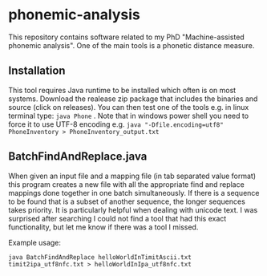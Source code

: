 # phonemic-analysis

This repository contains software related to my PhD "Machine-assisted phonemic analysis". One of the main tools is a phonetic distance measure.

## Installation

This tool requires Java runtime to be installed which often is on most systems. Download the realease zip package that includes the binaries and source (click on releases). You can then test one of the tools e.g. in linux terminal type: `java Phone` . Note that in windows power shell you need to force it to use UTF-8 encoding e.g. `java "-Dfile.encoding=utf8" PhoneInventory > PhoneInventory_output.txt`

## BatchFindAndReplace.java 

When given an input file and a mapping file (in tab separated value format) this program creates a new file with all the appropriate find and replace mappings done together in one batch simultaneously. If there is a sequence to be found that is a subset of another sequence, the longer sequences takes priority. It is particularly helpful when dealing with unicode text. I was surprised after searching I could not find a tool that had this exact functionality, but let me know if there was a tool I missed.

Example usage:

`java BatchFindAndReplace helloWorldInTimitAscii.txt timit2ipa_utf8nfc.txt > helloWorldInIpa_utf8nfc.txt`
